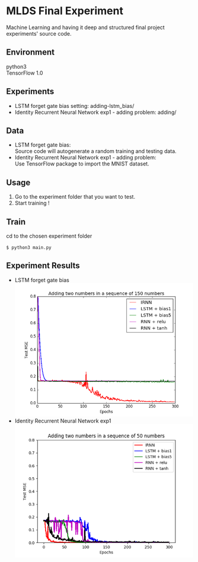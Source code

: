 MLDS Final Experiment 
====
Machine Learning and having it deep and structured final project experiments' source code.


## Environment
python3 <br />
TensorFlow 1.0 <br />

## Experiments

- LSTM forget gate bias setting: adding-lstm_bias/ <br />
- Identity Recurrent Neural Network exp1 - adding problem: adding/ <br />

## Data

- LSTM forget gate bias: <br />
  Source code will autogenerate a random training and testing data.
- Identity Recurrent Neural Network exp1 - adding problem: <br />
  Use TensorFlow package to import the MNIST dataset.


## Usage 
1. Go to the experiment folder that you want to test.
2. Start training !

## Train
cd to the chosen experiment folder
```
$ python3 main.py 
```

## Experiment Results
- LSTM forget gate bias <br />
  <img src="https://github.com/chiawen/MLDS2017_final/blob/master/asset/bias.png" width="1024x">
- Identity Recurrent Neural Network exp1 <br />
  <img src="https://github.com/chiawen/MLDS2017_final/blob/master/asset/adding-1.png" width="1024x">








